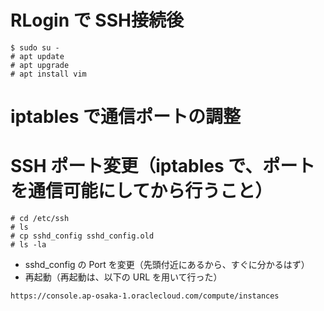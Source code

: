 # RLogin で SSH接続後
```
$ sudo su -
# apt update
# apt upgrade
# apt install vim
```

# iptables で通信ポートの調整

# SSH ポート変更（iptables で、ポートを通信可能にしてから行うこと）
```
# cd /etc/ssh
# ls
# cp sshd_config sshd_config.old
# ls -la
```
* sshd_config の Port を変更（先頭付近にあるから、すぐに分かるはず）
* 再起動（再起動は、以下の URL を用いて行った）
```
https://console.ap-osaka-1.oraclecloud.com/compute/instances
```
